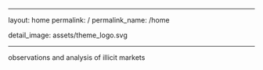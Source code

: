   ---
layout: home
permalink: /
permalink_name: /home

detail_image: assets/theme_logo.svg

---
observations and analysis of illicit markets
